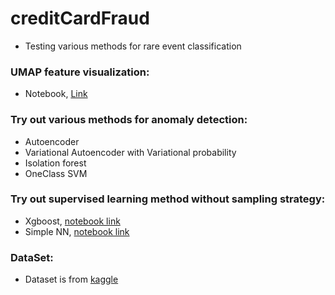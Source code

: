 # creditCardFraud
* Testing various methods for rare event classification

### UMAP feature visualization:
* Notebook, [Link](https://github.com/mzhou356/creditCardFraud/blob/master/Feature_Visualization/notebooks/UMAP_visualization.ipynb
)

### Try out various methods for anomaly detection:  
* Autoencoder 
* Variational Autoencoder with Variational probability
* Isolation forest
* OneClass SVM

### Try out supervised learning method without sampling strategy:
* Xgboost, [notebook link](https://github.com/mzhou356/creditCardFraud/blob/master/SupervisedLearning/notebooks/Xgboost_binary_classifier.ipynb
)
* Simple NN, [notebook link](https://github.com/mzhou356/creditCardFraud/blob/master/SupervisedLearning/notebooks/Supervised_NN_Binary_Classifier.ipynb)

### DataSet:  
* Dataset is from [kaggle]( https://www.kaggle.com/mlg-ulb/creditcardfraud?select=creditcard.csv)
